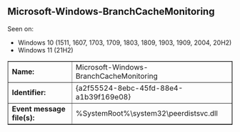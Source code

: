 ## Microsoft-Windows-BranchCacheMonitoring

Seen on:
* Windows 10 (1511, 1607, 1703, 1709, 1803, 1809, 1903, 1909, 2004, 20H2)
* Windows 11 (21H2)

<table border="1" class="docutils">
  <tbody>
    <tr>
      <td><b>Name:</b></td>
      <td>Microsoft-Windows-BranchCacheMonitoring</td>
    </tr>
    <tr>
      <td><b>Identifier:</b></td>
      <td>{a2f55524-8ebc-45fd-88e4-a1b39f169e08}</td>
    </tr>
    <tr>
      <td><b>Event message file(s):</b></td>
      <td>%SystemRoot%\system32\peerdistsvc.dll</td>
    </tr>
  </tbody>
</table>

&nbsp;

